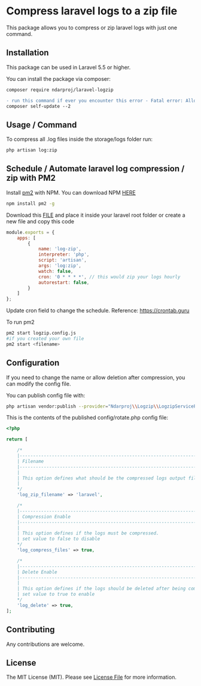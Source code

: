 # Compress laravel logs to a zip file

This package allows you to compress or zip laravel logs with just one command.

## Installation

This package can be used in Laravel 5.5 or higher.

You can install the package via composer:

```bash
composer require ndarproj/laravel-logzip

```
```diff
- run this command if ever you encounter this error - Fatal error: Allowed memory size of 1610612736
composer self-update --2
```


## Usage / Command

To compress all .log files inside the storage/logs folder run:
```bash
php artisan log:zip
```

## Schedule / Automate laravel log compression / zip with PM2

Install [pm2](https://github.com/Unitech/pm2) with NPM. You can download NPM [HERE](https://nodejs.org/en/download/)
```bash
npm install pm2 -g
```
Download this [FILE](https://github.com/ndarproj/laravel-logzip/blob/main/logzip.config.js) and place it inside your laravel root folder or create a new file and copy this code
```js
module.exports = {
	apps: [
		{
			name: 'log-zip',
			interpreter: 'php',
			script: 'artisan',
			args: 'log:zip',
			watch: false,
			cron: '0 * * * *', // this would zip your logs hourly
			autorestart: false,
		}
	]
};
```
Update cron field to change the schedule. Reference: https://crontab.guru

To run pm2
```bash
pm2 start logzip.config.js 
#if you created your own file
pm2 start <filename>
```

## Configuration

If you need to change the name or allow deletion after compression, you can modify the config file.

You can publish config file with:

```bash
php artisan vendor:publish --provider="Ndarproj\\Logzip\\LogzipServiceProvider" --tag=config
```
This is the contents of the published config/rotate.php config file:

```php
<?php

return [

    /*
    |--------------------------------------------------------------------------
    | Filename
    |--------------------------------------------------------------------------
    |
    | This option defines what should be the compressed logs output filename.
    |
    */
    'log_zip_filename' => 'laravel',

    /*
    |--------------------------------------------------------------------------
    | Compression Enable
    |--------------------------------------------------------------------------
    |
    | This option defines if the logs must be compressed.
    | set value to false to disable
    */
    'log_compress_files' => true,

    /*
    |--------------------------------------------------------------------------
    | Delete Enable
    |--------------------------------------------------------------------------
    |
    | This option defines if the logs should be deleted after being compressed.
    | set value to true to enable
    */
    'log_delete' => true,
];
```

## Contributing

Any contributions are welcome.

## License

The MIT License (MIT). Please see [License File](LICENSE.md) for more information.
